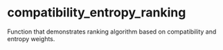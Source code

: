 # compatibility_entropy_ranking
Function that demonstrates ranking algorithm based on compatibility and entropy weights.
